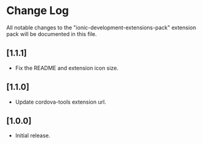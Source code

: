 # Change Log

All notable changes to the "ionic-development-extensions-pack" extension pack will be documented in this file.

## [1.1.1]

- Fix the README and extension icon size.

## [1.1.0]

- Update cordova-tools extension url.

## [1.0.0]

- Initial release.
